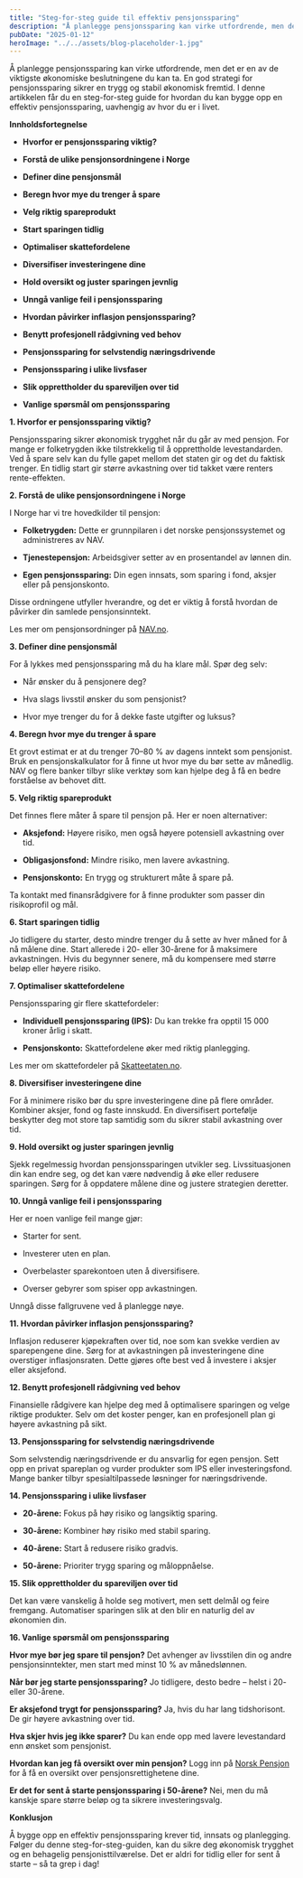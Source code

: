 ```yaml
---
title: "Steg-for-steg guide til effektiv pensjonssparing"
description: "Å planlegge pensjonssparing kan virke utfordrende, men det er en av de viktigste økonomiske beslutningene du kan ta. En god strategi for pensjonssparing sikrer en trygg og stabil økonomisk fremtid. I denne artikkelen får du en steg-for-steg guide for hvordan du kan bygge opp en effektiv pensjonssparing, uavhengig av hvor du er i livet. Innholdsfortegnelse &#8230; Read more"
pubDate: "2025-01-12"
heroImage: "../../assets/blog-placeholder-1.jpg"
---
```


Å planlegge pensjonssparing kan virke utfordrende, men det er en av de viktigste økonomiske beslutningene du kan ta. En god strategi for pensjonssparing sikrer en trygg og stabil økonomisk fremtid. I denne artikkelen får du en steg-for-steg guide for hvordan du kan bygge opp en effektiv pensjonssparing, uavhengig av hvor du er i livet.

**Innholdsfortegnelse**

- **Hvorfor er pensjonssparing viktig?**

- **Forstå de ulike pensjonsordningene i Norge**

- **Definer dine pensjonsmål**

- **Beregn hvor mye du trenger å spare**

- **Velg riktig spareprodukt**

- **Start sparingen tidlig**

- **Optimaliser skattefordelene**

- **Diversifiser investeringene dine**

- **Hold oversikt og juster sparingen jevnlig**

- **Unngå vanlige feil i pensjonssparing**

- **Hvordan påvirker inflasjon pensjonssparing?**

- **Benytt profesjonell rådgivning ved behov**

- **Pensjonssparing for selvstendig næringsdrivende**

- **Pensjonssparing i ulike livsfaser**

- **Slik opprettholder du spareviljen over tid**

- **Vanlige spørsmål om pensjonssparing**

**1. Hvorfor er pensjonssparing viktig?**

Pensjonssparing sikrer økonomisk trygghet når du går av med pensjon. For mange er folketrygden ikke tilstrekkelig til å opprettholde levestandarden. Ved å spare selv kan du fylle gapet mellom det staten gir og det du faktisk trenger. En tidlig start gir større avkastning over tid takket være renters rente-effekten.

**2. Forstå de ulike pensjonsordningene i Norge**

I Norge har vi tre hovedkilder til pensjon:

- **Folketrygden:** Dette er grunnpilaren i det norske pensjonssystemet og administreres av NAV.

- **Tjenestepensjon:** Arbeidsgiver setter av en prosentandel av lønnen din.

- **Egen pensjonssparing:** Din egen innsats, som sparing i fond, aksjer eller på pensjonskonto.

Disse ordningene utfyller hverandre, og det er viktig å forstå hvordan de påvirker din samlede pensjonsinntekt.

Les mer om pensjonsordninger på [NAV.no](https://www.nav.no).

**3. Definer dine pensjonsmål**

For å lykkes med pensjonssparing må du ha klare mål. Spør deg selv:

- Når ønsker du å pensjonere deg?

- Hva slags livsstil ønsker du som pensjonist?

- Hvor mye trenger du for å dekke faste utgifter og luksus?

**4. Beregn hvor mye du trenger å spare**

Et grovt estimat er at du trenger 70–80 % av dagens inntekt som pensjonist. Bruk en pensjonskalkulator for å finne ut hvor mye du bør sette av månedlig. NAV og flere banker tilbyr slike verktøy som kan hjelpe deg å få en bedre forståelse av behovet ditt.

**5. Velg riktig spareprodukt**

Det finnes flere måter å spare til pensjon på. Her er noen alternativer:

- **Aksjefond:** Høyere risiko, men også høyere potensiell avkastning over tid.

- **Obligasjonsfond:** Mindre risiko, men lavere avkastning.

- **Pensjonskonto:** En trygg og strukturert måte å spare på.

Ta kontakt med finansrådgivere for å finne produkter som passer din risikoprofil og mål.

**6. Start sparingen tidlig**

Jo tidligere du starter, desto mindre trenger du å sette av hver måned for å nå målene dine. Start allerede i 20- eller 30-årene for å maksimere avkastningen. Hvis du begynner senere, må du kompensere med større beløp eller høyere risiko.

**7. Optimaliser skattefordelene**

Pensjonssparing gir flere skattefordeler:

- **Individuell pensjonssparing (IPS):** Du kan trekke fra opptil 15 000 kroner årlig i skatt.

- **Pensjonskonto:** Skattefordelene øker med riktig planlegging.

Les mer om skattefordeler på [Skatteetaten.no](https://www.skatteetaten.no).

**8. Diversifiser investeringene dine**

For å minimere risiko bør du spre investeringene dine på flere områder. Kombiner aksjer, fond og faste innskudd. En diversifisert portefølje beskytter deg mot store tap samtidig som du sikrer stabil avkastning over tid.

**9. Hold oversikt og juster sparingen jevnlig**

Sjekk regelmessig hvordan pensjonssparingen utvikler seg. Livssituasjonen din kan endre seg, og det kan være nødvendig å øke eller redusere sparingen. Sørg for å oppdatere målene dine og justere strategien deretter.

**10. Unngå vanlige feil i pensjonssparing**

Her er noen vanlige feil mange gjør:

- Starter for sent.

- Investerer uten en plan.

- Overbelaster sparekontoen uten å diversifisere.

- Overser gebyrer som spiser opp avkastningen.

Unngå disse fallgruvene ved å planlegge nøye.

**11. Hvordan påvirker inflasjon pensjonssparing?**

Inflasjon reduserer kjøpekraften over tid, noe som kan svekke verdien av sparepengene dine. Sørg for at avkastningen på investeringene dine overstiger inflasjonsraten. Dette gjøres ofte best ved å investere i aksjer eller aksjefond.

**12. Benytt profesjonell rådgivning ved behov**

Finansielle rådgivere kan hjelpe deg med å optimalisere sparingen og velge riktige produkter. Selv om det koster penger, kan en profesjonell plan gi høyere avkastning på sikt.

**13. Pensjonssparing for selvstendig næringsdrivende**

Som selvstendig næringsdrivende er du ansvarlig for egen pensjon. Sett opp en privat spareplan og vurder produkter som IPS eller investeringsfond. Mange banker tilbyr spesialtilpassede løsninger for næringsdrivende.

**14. Pensjonssparing i ulike livsfaser**

- **20-årene:** Fokus på høy risiko og langsiktig sparing.

- **30-årene:** Kombiner høy risiko med stabil sparing.

- **40-årene:** Start å redusere risiko gradvis.

- **50-årene:** Prioriter trygg sparing og måloppnåelse.

**15. Slik opprettholder du spareviljen over tid**

Det kan være vanskelig å holde seg motivert, men sett delmål og feire fremgang. Automatiser sparingen slik at den blir en naturlig del av økonomien din.

**16. Vanlige spørsmål om pensjonssparing**

**Hvor mye bør jeg spare til pensjon?**
Det avhenger av livsstilen din og andre pensjonsinntekter, men start med minst 10 % av månedslønnen.

**Når bør jeg starte pensjonssparing?**
Jo tidligere, desto bedre – helst i 20- eller 30-årene.

**Er aksjefond trygt for pensjonssparing?**
Ja, hvis du har lang tidshorisont. De gir høyere avkastning over tid.

**Hva skjer hvis jeg ikke sparer?**
Du kan ende opp med lavere levestandard enn ønsket som pensjonist.

**Hvordan kan jeg få oversikt over min pensjon?**
Logg inn på [Norsk Pensjon](https://www.norskpensjon.no) for å få en oversikt over pensjonsrettighetene dine.

**Er det for sent å starte pensjonssparing i 50-årene?**
Nei, men du må kanskje spare større beløp og ta sikrere investeringsvalg.

**Konklusjon**

Å bygge opp en effektiv pensjonssparing krever tid, innsats og planlegging. Følger du denne steg-for-steg-guiden, kan du sikre deg økonomisk trygghet og en behagelig pensjonisttilværelse. Det er aldri for tidlig eller for sent å starte – så ta grep i dag!